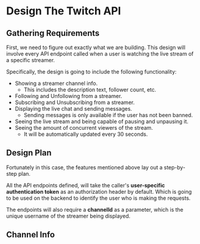 # Design The Twitch API

## Gathering Requirements

First, we need to figure out exactly what we are building. This design will involve every API endpoint called when a user is watching the live stream of a specific streamer.

Specifically, the design is going to include the following functionality:

- Showing a streamer channel info.
  - This includes the description text, follower count, etc.
- Following and Unfollowing from a streamer.
- Subscribing and Unsubscribing from a streamer.
- Displaying the live chat and sending messages.
  - Sending messages is only available if the user has not been banned.
- Seeing the live stream and being capable of pausing and unpausing it.
- Seeing the amount of concurrent viewers of the stream.
  - It will be automatically updated every 30 seconds.

## Design Plan

Fortunately in this case, the features mentioned above lay out a step-by-step plan.

All the API endpoints defined, will take the caller's **user-specific authentication token** as an authorization header by default. Which is going to be used on the backend to identify the user who is making the requests.

The endpoints will also require a **channelId** as a parameter, which is the unique username of the streamer being displayed.

## Channel Info
